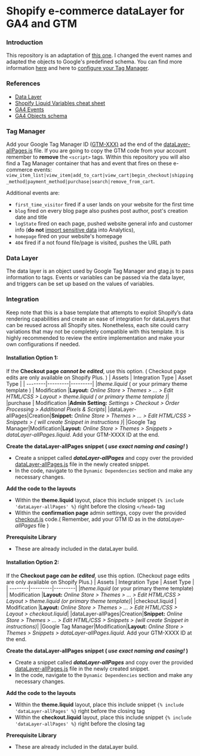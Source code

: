 # Shopify e-commerce dataLayer for GA4 and GTM

### Introduction

This repository is an adaptation of [this one](https://github.com/TechnicalWebAnalytics/dataLayer-shopify/blob/master/dataLayer-allPages.js).
I changed the event names and adapted the objects to Google's predefined schema.
You can find more information [here](https://support.google.com/analytics/answer/10119380?hl=en) and here to [configure your Tag Manager](https://developers.google.com/analytics/devguides/collection/ga4/ecommerce?client_type=gtm#add_shipping_info).

### References

- [Data Layer](https://developers.google.com/tag-platform/devguides/datalayer?hl=en)
- [Shopify Liquid Variables cheat sheet](https://www.shopify.com/partners/shopify-cheat-sheet) 
- [GA4 Events](https://developers.google.com/analytics/devguides/collection/ga4/reference/events)
- [GA4 Objects schema](https://support.google.com/analytics/answer/10119380?hl=en)

### Tag Manager
Add your Google Tag Manager ID ([GTM-XXX)](https://developers.google.com/tag-platform/tag-manager/web?hl=en) ad the end of the [dataLayer-allPages.js](https://github.com/paolobtl/GA4-Shopify-dataLayer/blob/main/dataLayer-allPages.js) file.
If you are going to copy the GTM code from your account remember to **remove** the `<script>` tags.
Within this repository you will also find a Tag Manager container that has and event that fires on these e-commerce events:
`view_item_list|view_item|add_to_cart|view_cart|begin_checkout|shipping_method|payment_method|purchase|search|remove_from_cart`.

Additional events are:

 - `first_time_visitor` fired if a user lands on your website for the
   first time
  - `blog` fired on every blog page also pushes post author,
   post's creation date and title
 - `logState` fired on each page, pushed
   website general info and customer info (**do not** [import sensitive
   data](https://support.google.com/analytics/answer/6366371?hl=en#zippy=,in-this-article) into Analytics), 
 - `homepage` fired on your website's homepage
 - `404` fired if a not found file/page is visited, pushes the URL path

### Data Layer
The data layer is an object used by Google Tag Manager and gtag.js to pass information to tags. Events or variables can be passed via the data layer, and triggers can be set up based on the values of variables.

### Integration
Keep note that this is a base template that attempts to exploit Shopify’s data rendering capabilities and create an ease of integration for dataLayers that can be reused across all Shopify sites. Nonetheless, each site could carry variations that may not be completely compatible with this template.
It is highly recommended to review the entire implementation and make your own configurations if needed.
#### Installation Option 1:

If the  **Checkout page  _cannot be edited_**, use this option. ( Checkout page edits are only available on Shopify Plus. )
| Assets | Integration Type | Asset Type |
| --------|---------|---------|
|*theme.liquid* ( or your primary theme template ) | Modification |**Layout:**  _Online Store > Themes > ... > Edit HTML/CSS > Layout > theme.liquid ( or primary theme template )_|
|purchase | Modification |**Admin Setting:**  _Settings > Checkout > Order Processing > Additional Pixels & Scripts_|
|dataLayer-allPages|Creation|**Snippet:**  _Online Store > Themes > ... > Edit HTML/CSS > Snippets > ( will create Snippet in instructions )_|
|Google Tag Manager|Modification|**Layout:**  _Online Store > Themes > Snippets > dataLayer-allPages.liquid_. Add your GTM-XXXX ID at the end.

**Create the dataLayer-allPages snippet (  _use exact naming and casing!_  )**

-   Create a snippet called  **_dataLayer-allPages_**  and copy over the provided  [dataLayer-allPages.js](https://github.com/paolobtl/GA4-Shopify-dataLayer/blob/main/dataLayer-allPages.js) file in the newly created snippet. 
- In the code, navigate to the `Dynamic Dependencies` section and make any necessary changes.

**Add the code to the layouts**
-   Within the  **theme.liquid**  layout, place this include snippet  `{% include 'dataLayer-allPages' %}`  right before the closing `</head>` tag
-   Within the  **confirmation page**  admin settings, copy over the provided  [checkout.js](https://github.com/paolobtl/GA4-Shopify-dataLayer/blob/main/checkout.js)  code.( Remember, add your GTM ID as in the _dataLayer-allPages_ file )

**Prerequisite Library**

-   These are already included in the dataLayer build.

#### Installation Option 2:

If the  **Checkout page  _can be edited_**, use this option. (Checkout page edits are only available on Shopify Plus.)
| Assets | Integration Type | Asset Type |
| --------|---------|---------|
|*theme.liquid* (or your primary theme template) | Modification |**Layout:**  _Online Store > Themes > ... > Edit HTML/CSS > Layout > theme.liquid (or primary theme template)_|
|checkout.liquid | Modification |**Layout:**  _Online Store > Themes > ... > Edit HTML/CSS > Layout > checkout.liquid_|
|dataLayer-allPages|Creation|**Snippet:**  _Online Store > Themes > ... > Edit HTML/CSS > Snippets > (will create Snippet in instructions)_|
|Google Tag Manager|Modification|**Layout:**  _Online Store > Themes > Snippets > dataLayer-allPages.liquid_. Add your GTM-XXXX ID at the end.

**Create the dataLayer-allPages snippet (  _use exact naming and casing!_  )**

-   Create a snippet called  **_dataLayer-allPages_**  and copy over the provided  [dataLayer-allPages.js](https://github.com/paolobtl/GA4-Shopify-dataLayer/blob/main/dataLayer-allPages.js) file in the newly created snippet. 
- In the code, navigate to the `Dynamic Dependencies` section and make any necessary changes.

**Add the code to the layouts**

-   Within the  **theme.liquid**  layout, place this include snippet  `{% include 'dataLayer-allPages' %}`  right before the closing </head> tag
-   Within the  **checkout.liquid**  layout, place this include snippet  `{% include 'dataLayer-allPages' %}`  right before the closing </head> tag

**Prerequisite Library**

-   These are already included in the dataLayer build.

